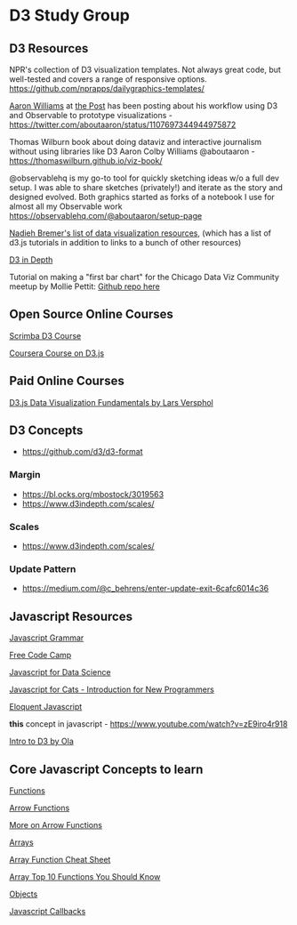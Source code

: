 # D3 Study Group

## D3 Resources 

NPR's collection of D3 visualization templates. Not always great code, but well-tested and covers a range of responsive options. https://github.com/nprapps/dailygraphics-templates/  


[Aaron Williams](https://twitter.com/aboutaaron?lang=en) at [the Post](https://twitter.com/washingtonpost/lists/washington-post-people) has been posting about his workflow using D3 and Observable to prototype visualizations - https://twitter.com/aboutaaron/status/1107697344944975872 

 Thomas Wilburn book about doing dataviz and interactive journalism without using libraries like D3
Aaron Colby Williams @aboutaaron  - https://thomaswilburn.github.io/viz-book/

@observablehq is my go-to tool for quickly sketching ideas w/o a full dev setup. I was able to share sketches (privately!) and iterate as the story and designed evolved. Both graphics started as forks of a notebook I use for almost all my Observable work https://observablehq.com/@aboutaaron/setup-page

[Nadieh Bremer's list of data visualization resources](https://www.visualcinnamon.com/resources/learning-data-visualization), (which has a list of d3.js tutorials in addition to links to a bunch of other resources)

[D3 in Depth](https://www.d3indepth.com/introduction/)

Tutorial on making a "first bar chart" for the Chicago Data Viz Community meetup by Mollie Pettit: [Github repo here](https://github.com/molliemarie/D3Workshops/tree/master/2019-3-6_D3Bar)

## Open Source Online Courses

[Scrimba D3 Course](https://scrimba.com/g/gd3js)

[Coursera Course on D3.js](https://www.coursera.org/learn/information-visualization-programming-d3js/)

## Paid Online Courses
[D3.js Data Visualization Fundamentals by Lars Versphol](https://www.pluralsight.com/courses/d3js-data-visualization-fundamentals)

## D3 Concepts

- https://github.com/d3/d3-format

### Margin

- https://bl.ocks.org/mbostock/3019563
- https://www.d3indepth.com/scales/


### Scales

- https://www.d3indepth.com/scales/

### Update Pattern

- https://medium.com/@c_behrens/enter-update-exit-6cafc6014c36

## Javascript Resources

[Javascript Grammar](http://www.javascriptteacher.com/tmp-057-jsg-II/javascriptgrammar-II.pdf)

[Free Code Camp](https://www.freecodecamp.org/)

[Javascript for Data Science](http://js4ds.org/)

[Javascript for Cats - Introduction for New Programmers](http://jsforcats.com/)

[Eloquent Javascript](https://eloquentjavascript.net/)


**this** concept in javascript - https://www.youtube.com/watch?v=zE9iro4r918

[Intro to D3 by Ola](https://docs.google.com/presentation/d/1PSXhFpo1YTPMHMfnYtSYfjOAy6FFWMa0wUEDH1iKQYk/edit?usp=sharing)

## Core Javascript Concepts to learn    

[Functions](https://www.w3schools.com/js/js_functions.asp)

[Arrow Functions](https://codeburst.io/)

[More on Arrow Functions](javascript-arrow-functions-for-beginners-926947fc0cdc)

[Arrays](https://www.w3schools.com/js/js_arrays.asp)

[Array Function Cheat Sheet](https://www.w3schools.com/jsref/jsref_obj_array.asp)

[Array Top 10 Functions You Should Know](https://dev.to/frugencefidel/10-javascript-array-methods-you-should-know-4lk3)

[Objects](https://www.w3schools.com/js/js_objects.asp)

[Javascript Callbacks](https://codeburst.io/javascript-what-the-heck-is-a-callback-aba4da2deced)

